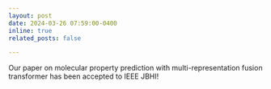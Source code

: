 ```yaml
---
layout: post
date: 2024-03-26 07:59:00-0400
inline: true
related_posts: false

---
```


Our paper on molecular property prediction with multi-representation fusion transformer has been accepted to IEEE JBHI!

